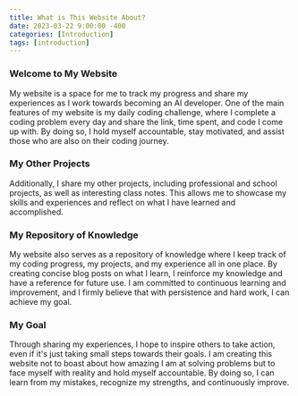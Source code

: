 ```yaml
---
title: What is This Website About?
date: 2023-03-22 9:00:00 -400
categories: [Introduction]
tags: [introduction]
---
```


### Welcome to My Website

My website is a space for me to track my progress and share my experiences as I work towards becoming an AI developer. One of the main features of my website is my daily coding challenge, where I complete a coding problem every day and share the link, time spent, and code I come up with. By doing so, I hold myself accountable, stay motivated, and assist those who are also on their coding journey.

### My Other Projects

Additionally, I share my other projects, including professional and school projects, as well as interesting class notes. This allows me to showcase my skills and experiences and reflect on what I have learned and accomplished.

### My Repository of Knowledge

My website also serves as a repository of knowledge where I keep track of my coding progress, my projects, and my experience all in one place. By creating concise blog posts on what I learn, I reinforce my knowledge and have a reference for future use. I am committed to continuous learning and improvement, and I firmly believe that with persistence and hard work, I can achieve my goal.

### My Goal

Through sharing my experiences, I hope to inspire others to take action, even if it's just taking small steps towards their goals. I am creating this website not to boast about how amazing I am at solving problems but to face myself with reality and hold myself accountable. By doing so, I can learn from my mistakes, recognize my strengths, and continuously improve.
